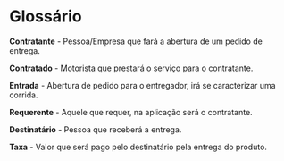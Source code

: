 # Glossário

	

**Contratante** - Pessoa/Empresa que fará a abertura de um pedido de entrega.

**Contratado** - Motorista que prestará o serviço para o contratante.

**Entrada** - Abertura de pedido para o entregador, irá se caracterizar uma corrida.

**Requerente** - Aquele que requer, na aplicação será o contratante.

**Destinatário** - Pessoa que receberá a entrega.

**Taxa** - Valor que será pago pelo destinatário pela entrega do produto.

  


  




